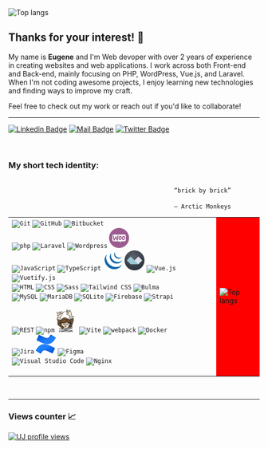  <img width="3000" height="150" alt="Top langs" src="https://media1.tenor.com/m/8nvbPESoKoIAAAAC/wave-life.gif"/>
 

## Thanks for your interest! 👀

My name is <b>Eugene</b> and I'm Web devoper with over 2 years of experience in creating websites and web applications. I work across both Front-end and Back-end, mainly focusing on PHP, WordPress, Vue.js, and Laravel. When I'm not coding awesome projects, I enjoy learning new technologies and finding ways to improve my craft.

Feel free to check out my work or reach out if you'd like to collaborate!


<hr>

[![Linkedin Badge](https://img.shields.io/badge/-LinkedIn-0e76a8?style=flat&labelColor=0e76a8&logo=linkedin&logoColor=white)](https://www.linkedin.com/in/eugene-sukach-a14055141/) 
[![Mail Badge](https://img.shields.io/badge/-Gmail-c0392b?style=flat&labelColor=c0392b&logo=gmail&logoColor=white)](mailto:sukach.eugene@gmail.com)
[![Twitter Badge](https://img.shields.io/badge/-Curriculum_Vitae-1ca0f1?style=flat&labelColor=1ca0f1&logo=twitter&logoColor=white&link=https://twitter.com/MaksymRudnyi)](https://docs.google.com/document/d/1QFDK2JBZga2PCbqkwBWY_V3d00pK4yG9ZYnlygQiCik/edit) 

<br/>

### My short tech identity:

<div align="right">

                                                                                                 “brick by brick”        
                                                                                                 ― Arctic Monkeys        
</div>
<div align="left">
    <table>
        <tr>
            <td>
                <div>
                  <div>
                    <code><img width="40" src="https://user-images.githubusercontent.com/25181517/192108372-f71d70ac-7ae6-4c0d-8395-51d8870c2ef0.png" alt="Git" title="Git"/></code>
                	   <code><img width="40" src="https://user-images.githubusercontent.com/25181517/192108374-8da61ba1-99ec-41d7-80b8-fb2f7c0a4948.png" alt="GitHub" title="GitHub"/></code>
                    <code><img width="40" src="https://user-images.githubusercontent.com/25181517/192108375-268c35e6-ab26-44b2-88bf-e3121a4e5083.png" alt="Bitbucket" title="Bitbucket"/></code>
                    <code><img width="40"></code>
                    <code><img width="40"></code>
                    <code><img width="40"></code>
                    <code><img width="40"></code>
                  </div>
                  <div>
                    <code><img width="40" src="https://user-images.githubusercontent.com/25181517/183570228-6a040b9f-3ddf-47a2-a201-743121dac664.png" alt="php" title="php"/></code>
                    <code><img width="40" src="https://raw.githubusercontent.com/marwin1991/profile-technology-icons/refs/heads/main/icons/laravel.png" alt="Laravel" title="Laravel"/></code>
                    <code><img width="40" src="https://user-images.githubusercontent.com/25181517/192158957-b1256181-356c-46a3-beb9-487af08a6266.png" alt="Wordpress" title="Wordpress"/></code>
                    <code><img width="40" src="https://github.com/SukachEugene/SukachEugene/blob/main/icons/woocommerce.png" alt="Woocommerce" title="Woocommerce"/></code>
                    <code><img width="40"></code>
                    <code><img width="40"></code>
                    <code><img width="40"></code>
                 </div>
                  <div>
                    <code><img width="40" src="https://user-images.githubusercontent.com/25181517/117447155-6a868a00-af3d-11eb-9cfe-245df15c9f3f.png" alt="JavaScript" title="JavaScript"/></code>
                    <code><img width="40" src="https://user-images.githubusercontent.com/25181517/183890598-19a0ac2d-e88a-4005-a8df-1ee36782fde1.png" alt="TypeScript" title="TypeScript"/></code>
                    <code><img width="40" src="https://github.com/SukachEugene/SukachEugene/blob/main/icons/jquery.svg" alt="jQuery" title="jQuery"/></code>
                    <code><img width="40" src="https://github.com/SukachEugene/SukachEugene/blob/main/icons/alpine.svg" alt="Alpine.js" title="Alpine.js"/></code>
                    <code><img width="40" src="https://user-images.githubusercontent.com/25181517/117448124-a2da9800-af3e-11eb-85d2-bd1b69b65603.png" alt="Vue.js" title="Vue.js"/></code>
                    <code><img width="40" src="https://github.com/marwin1991/profile-technology-icons/assets/136815194/50c63e54-074f-494b-b786-01eb7870c927" alt="Vuetify.js" title="Vuetify.js"/></code>
                    <code><img width="40"></code>
                 </div>
                  <div>
                    <code><img width="40" src="https://user-images.githubusercontent.com/25181517/192158954-f88b5814-d510-4564-b285-dff7d6400dad.png" alt="HTML" title="HTML"/></code>
                	   <code><img width="40" src="https://user-images.githubusercontent.com/25181517/183898674-75a4a1b1-f960-4ea9-abcb-637170a00a75.png" alt="CSS" title="CSS"/></code>
                	   <code><img width="40" src="https://user-images.githubusercontent.com/25181517/192158956-48192682-23d5-4bfc-9dfb-6511ade346bc.png" alt="Sass" title="Sass"/></code>  
                    <code><img width="40" src="https://user-images.githubusercontent.com/25181517/202896760-337261ed-ee92-4979-84c4-d4b829c7355d.png" alt="Tailwind CSS" title="Tailwind CSS"/></code>
                    <code><img width="40" src="https://github-production-user-asset-6210df.s3.amazonaws.com/136815194/268487504-e5fe87f3-f2ee-419d-8299-14dc573f3603.png" alt="Bulma" title="Bulma"/></code>
                    <code><img width="40"></code>
                    <code><img width="40"></code>
                  </div>
                  <div>
                    <code><img width="40" src="https://user-images.githubusercontent.com/25181517/183896128-ec99105a-ec1a-4d85-b08b-1aa1620b2046.png" alt="MySQL" title="MySQL"/></code>
                	   <code><img width="40" src="https://github.com/marwin1991/profile-technology-icons/assets/136815194/3c698a4f-84e4-4849-a900-476b14311634" alt="MariaDB" title="MariaDB"/></code>
                    <code><img width="40" src="https://github.com/marwin1991/profile-technology-icons/assets/136815194/82df4543-236b-4e45-9604-5434e3faab17" alt="SQLite" title="SQLite"/></code>
                    <code><img width="40" src="https://user-images.githubusercontent.com/25181517/189716855-2c69ca7a-5149-4647-936d-780610911353.png" alt="Firebase" title="Firebase"/></code>
                    <code><img width="40" src="https://raw.githubusercontent.com/marwin1991/profile-technology-icons/refs/heads/main/icons/strapi.png" alt="Strapi" title="Strapi"/></code>
                    <code><img width="40"></code>
                    <code><img width="40"></code>
                  </div>
                  <div>
                    <code><img width="40" src="https://user-images.githubusercontent.com/25181517/192107858-fe19f043-c502-4009-8c47-476fc89718ad.png" alt="REST" title="REST"/></code>
                    <code><img width="40" src="https://user-images.githubusercontent.com/25181517/121401671-49102800-c959-11eb-9f6f-74d49a5e1774.png" alt="npm" title="npm"/></code>
                    <code><img width="34" src="https://github.com/SukachEugene/SukachEugene/blob/main/icons/composer.png" alt="Composer" title="Composer"/> </code>
                	   <code><img width="40" src="https://github-production-user-asset-6210df.s3.amazonaws.com/62091613/261395532-b40892ef-efb8-4b0e-a6b5-d1cfc2f3fc35.png" alt="Vite" title="Vite"/></code>
                    <code><img width="40" src="https://user-images.githubusercontent.com/25181517/187955008-981340e6-b4cc-441b-80cf-7a5e94d29e7e.png" alt="webpack" title="webpack"/></code>
                    <code><img width="40" src="https://user-images.githubusercontent.com/25181517/117207330-263ba280-adf4-11eb-9b97-0ac5b40bc3be.png" alt="Docker" title="Docker"/></code>
                    <code><img width="40"></code>
                  </div>
                  <div> 
                    <code><img width="40" src="https://user-images.githubusercontent.com/25181517/183912952-83784e94-629d-4c34-a961-ae2ae795b662.png" alt="Jira" title="Jira"/></code>
                    <code><img width="40" src="https://github.com/SukachEugene/SukachEugene/blob/main/icons/confluence.png" alt="Confluence" title="Confluence"/></code>
                    <code><img width="40" src="https://user-images.githubusercontent.com/25181517/189715289-df3ee512-6eca-463f-a0f4-c10d94a06b2f.png" alt="Figma" title="Figma"/></code>
                    <code><img width="40"></code>
                    <code><img width="40"></code>
                    <code><img width="40"></code>
                    <code><img width="40"></code>
                  </div>
                 <div>
                   <code><img width="40" src="https://user-images.githubusercontent.com/25181517/192108891-d86b6220-e232-423a-bf5f-90903e6887c3.png" alt="Visual Studio Code" title="Visual Studio Code"/></code>
                   <code><img width="40" src="https://user-images.githubusercontent.com/25181517/183345125-9a7cd2e6-6ad6-436f-8490-44c903bef84c.png" alt="Nginx" title="Nginx"/></code>
                   <code><img width="40"></code>
                   <code><img width="40"></code>
                   <code><img width="40"></code>
                   <code><img width="40"></code>
                   <code><img width="40"></code>
                 </div>
              </div>
            </td>
            <td style="background-color:red">
               <img width="410" alt="Top langs" src="https://github-readme-stats.vercel.app/api/top-langs/?username=SukachEugene&layout=donut"/>
            </td>
        </tr>
    </table>
</div>

<br/>
<hr>

### Views counter 📈
[![UJ profile views](https://u8views.com/api/v1/github/profiles/126882209/views/day-week-month-total-count.svg)](https://u8views.com/github/SukachEugene)

